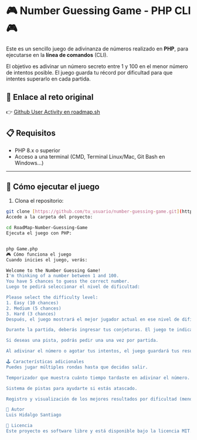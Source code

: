 # 🎮 Number Guessing Game - PHP CLI 🎮

Este es un sencillo juego de adivinanza de números realizado en **PHP**, para ejecutarse en la **línea de comandos** (CLI).

El objetivo es adivinar un número secreto entre 1 y 100 en el menor número de intentos posible. El juego guarda tu récord por dificultad para que intentes superarlo en cada partida.

## 🔗 Enlace al reto original

👉 [Github User Activity en roadmap.sh](https://roadmap.sh/projects/number-guessing-game)

## 📋 Requisitos

- PHP 8.x o superior
- Acceso a una terminal (CMD, Terminal Linux/Mac, Git Bash en Windows...)

---

## 🚀 Cómo ejecutar el juego

1. Clona el repositorio:

```bash
git clone [https://github.com/tu_usuario/number-guessing-game.git](https://github.com/luishidalgoo27/RoadMap-Number-Guessing-Game)
Accede a la carpeta del proyecto:

cd RoadMap-Number-Guessing-Game
Ejecuta el juego con PHP:


php Game.php
🎮 Cómo funciona el juego
Cuando inicies el juego, verás:

Welcome to the Number Guessing Game!
I'm thinking of a number between 1 and 100.
You have 5 chances to guess the correct number.
Luego te pedirá seleccionar el nivel de dificultad:

Please select the difficulty level:
1. Easy (10 chances)
2. Medium (5 chances)
3. Hard (3 chances)
Después, el juego mostrará el mejor jugador actual en ese nivel de dificultad (según los datos guardados) y comenzará la partida.

Durante la partida, deberás ingresar tus conjeturas. El juego te indicará si el número es mayor o menor que tu suposición.

Si deseas una pista, podrás pedir una una vez por partida.

Al adivinar el número o agotar tus intentos, el juego guardará tus resultados.

🕹️ Características adicionales
Puedes jugar múltiples rondas hasta que decidas salir.

Temporizador que muestra cuánto tiempo tardaste en adivinar el número.

Sistema de pistas para ayudarte si estás atascado.

Registro y visualización de los mejores resultados por dificultad (menor número de intentos y menor tiempo).

👤 Autor
Luis Hidalgo Santiago

📄 Licencia
Este proyecto es software libre y está disponible bajo la licencia MIT.
